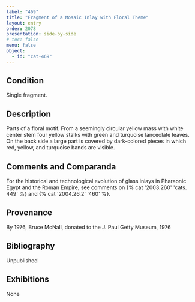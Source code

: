 ```yaml
---
label: "469"
title: "Fragment of a Mosaic Inlay with Floral Theme"
layout: entry
order: 2078
presentation: side-by-side
# toc: false
menu: false
object:
  - id: "cat-469"
---
```


## Condition

Single fragment.

## Description

Parts of a floral motif. From a seemingly circular yellow mass with white center stem four yellow stalks with green and turquoise lanceolate leaves. On the back side a large part is covered by dark-colored pieces in which red, yellow, and turquoise bands are visible.

## Comments and Comparanda

For the historical and technological evolution of glass inlays in Pharaonic Egypt and the Roman Empire, see comments on {% cat '2003.260' 'cats. 449' %} and {% cat '2004.26.2' '460' %}.

## Provenance

By 1976, Bruce McNall, donated to the J. Paul Getty Museum, 1976

## Bibliography

Unpublished

## Exhibitions

None